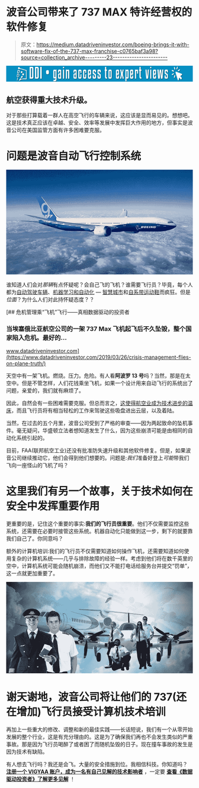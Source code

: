 # 波音公司带来了 737 MAX 特许经营权的软件修复

> 原文：<https://medium.datadriveninvestor.com/boeing-brings-it-with-software-fix-of-the-737-max-franchise-c0765baf3a98?source=collection_archive---------23----------------------->

[![](img/9e719b740f78bd555a9840337de8517f.png)](http://www.track.datadriveninvestor.com/1B9E)

## 航空获得重大技术升级。

对于那些打算载着一群人在高空飞行的车辆来说，这应该是显而易见的。想想吧。这是技术真正应该在卓越、安全、效率等发展中发挥巨大作用的地方，但事实是波音公司在美国监管方面有许多困难要克服。

# 问题是波音自动飞行控制系统

![](img/a5f191ef81c85dda285f16bc46f8549e.png)

谁知道人们会对*那辆*有点怀疑呢？会自己飞的飞机？谁需要飞行员？毕竟，每个人都为[自动驾驶车辆](https://vigyaa.com/@pierre/boeing-brings-it-with-software-fix-of-the-737-max-franchise-4d63b7ae/#)、[机器学习和自动化](https://vigyaa.com/@pierre/making-technology-a-natural-part-of-humanity-the-advent-of-nlg-04989361/) — [智慧城市](https://vigyaa.com/@pierre/beware-as-the-city-you-live-in-might-get-smarter-than-you-c7d8fe7b/)和[自系带运动鞋](https://vigyaa.com/@pierre/thats-one-small-step-for-man-one-giant-leap-for-smart-sneakers-c138565f/)而疯狂。但是*位面*？为什么人们对此持怀疑态度？？

[](https://www.datadriveninvestor.com/2019/03/26/crisis-management-flies-on-plane-truth/) [## 危机管理乘“飞机”飞行——真相数据驱动的投资者

### 当埃塞俄比亚航空公司的一架 737 Max 飞机起飞后不久坠毁，整个国家陷入危机。最好的…

www.datadriveninvestor.com](https://www.datadriveninvestor.com/2019/03/26/crisis-management-flies-on-plane-truth/) 

天空中有一架飞机。燃烧。压力。危险。有人看**阿波罗 13 号**吗？当然，那是在太空中。但是不管怎样，人们花钱乘坐飞机，如果一个设计用来自动飞行的系统出了问题，亲爱的，我们就有麻烦了。

因此，自然会有一些困难需要克服。但总而言之，[这使得航空业成为技术进步的温床](https://vigyaa.com/@pierre/3-stories-on-the-aviation-industry-that-put-the-technology-sector-863507f4/)，而且飞行员将有相当轻松的工作来驾驶这些吸盘进出云层，以及着陆。

当然，在过去的五个月里，波音公司受到了严格的审查——因为两起致命的坠机事件。毫无疑问，华盛顿立法者想知道发生了什么，因为这些崩溃可能是由相同的自动化系统引起的。

目前，FAA(联邦航空工业)还没有批准防失速升级和其他软件修复。但是，如果波音公司继续推动它，他们会得到他们想要的。问题是:*我们*准备好登上*可能*带我们飞向一座怪山的飞机了吗？

# 这里我们有另一个故事，关于技术如何在安全中发挥重要作用

更重要的是，记住这个重要的事实:**我们的飞行员很重要**。他们不仅需要监控这些系统，还需要在必要时接管这些系统。机器自动化只能做到这一步，剩下的就要靠我们自己了。你同意吗？

额外的计算机培训:我们的飞行员不仅需要知道如何操作飞机，还需要知道如何使用复杂的计算机系统——几乎与排除故障的经验一样。考虑到他们将在数千英里的空中，计算机系统可能会随机崩溃，而他们又不能打电话给服务台并提交“罚单”，这一点就更加重要了。

![](img/f48c70a70c6c24394675bc600c095244.png)

# 谢天谢地，波音公司将让他们的 737(还在增加)飞行员接受计算机技术培训

再加上一些重大的修改、调整和新的最佳实践——长话短说，我们有一个从零开始发展的整个行业，这是有充分理由的。这是为了确保我们再也不会发生类似的严重事故。那是因为飞行员喝醉了或者困了而随机坠毁的日子。现在撞车事故的发生是因为技术有缺陷。

有人想去飞行吗？我还是会飞。大量的安全措施到位。我相信科技。你知道吗？ [**注册一个 VIGYAA 账户，成为一名有自己见解的技术影响者**](https://vigyaa.com/accounts/login/) ，一定要 [**查看《数据驱动投资者》了解更多见解**](http://datadriveninvestor.com) ！